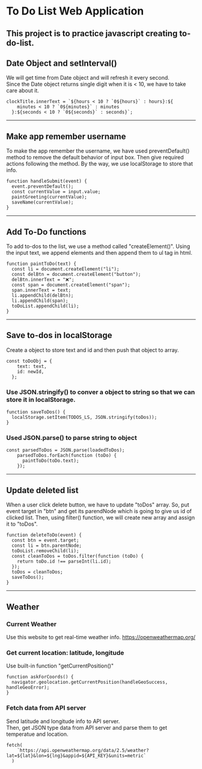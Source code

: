# To Do List Web Application

## This project is to practice javascript creating to-do-list.

## Date Object and setInterval()

We will get time from Date object and will refresh it every second.  
Since the Date object returns single digit when it is < 10, we have to take care about it.

```
clockTitle.innerText = `${hours < 10 ? `0${hours}` : hours}:${
    minutes < 10 ? `0${minutes}` : minutes
  }:${seconds < 10 ? `0${seconds}` : seconds}`;
```

---

## Make app remember username

To make the app remember the username, we have used preventDefault() method to remove the default behavior of input box. Then give required actions following the method. By the way, we use localStorage to store that info.

```
function handleSubmit(event) {
  event.preventDefault();
  const currentValue = input.value;
  paintGreeting(currentValue);
  saveName(currentValue);
}
```

---

## Add To-Do functions

To add to-dos to the list, we use a method called "createElement()". Using the input text, we append elements and then append them to ul tag in html.

```
function paintToDo(text) {
  const li = document.createElement("li");
  const delBtn = document.createElement("button");
  delBtn.innerText = "❌";
  const span = document.createElement("span");
  span.innerText = text;
  li.appendChild(delBtn);
  li.appendChild(span);
  toDoList.appendChild(li);
}
```

---

## Save to-dos in localStorage

Create a object to store text and id and then push that object to array.

```
const toDoObj = {
    text: text,
    id: newId,
  };
```

### Use JSON.stringify() to conver a object to string so that we can store it in localStorage.

```
function saveToDos() {
  localStorage.setItem(TODOS_LS, JSON.stringify(toDos));
}
```

### Used JSON.parse() to parse string to object

```
const parsedToDos = JSON.parse(loadedToDos);
    parsedToDos.forEach(function (toDo) {
      paintToDo(toDo.text);
    });
```

---

## Update deleted list

When a user click delete button, we have to update "toDos" array. So, put event target in "btn" and get its parendNode which is going to give us id of clicked list. Then, using filter() function, we will create new array and assign it to "toDos".

```
function deleteToDo(event) {
  const btn = event.target;
  const li = btn.parentNode;
  toDoList.removeChild(li);
  const cleanToDos = toDos.filter(function (toDo) {
    return toDo.id !== parseInt(li.id);
  });
  toDos = cleanToDos;
  saveToDos();
}
```

---

## Weather

### Current Weather

Use this website to get real-time weather info. https://openweathermap.org/

### Get current location: latitude, longitude

Use built-in function "getCurrentPosition()"

```
function askForCoords() {
  navigator.geolocation.getCurrentPosition(handleGeoSuccess, handleGeoError);
}
```

### Fetch data from API server

Send latitude and longitude info to API server.  
Then, get JSON type data from API server and parse them to get temperatue and location.

```
fetch(
    `https://api.openweathermap.org/data/2.5/weather?lat=${lat}&lon=${lng}&appid=${API_KEY}&units=metric`
  )
```
